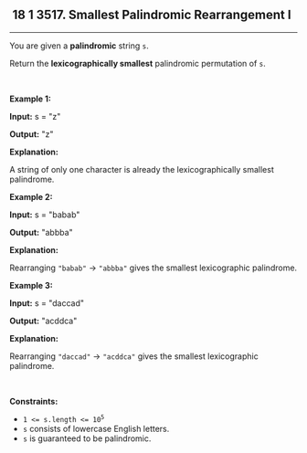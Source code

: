 <h2> 18 1
3517. Smallest Palindromic Rearrangement I</h2><hr><div><p>You are given a <strong><span data-keyword="palindrome-string">palindromic</span></strong> string <code>s</code>.</p>

<p>Return the <strong><span data-keyword="lexicographically-smaller-string">lexicographically smallest</span></strong> palindromic <span data-keyword="permutation-string">permutation</span> of <code>s</code>.</p>

<p>&nbsp;</p>
<p><strong class="example">Example 1:</strong></p>

<div class="example-block">
<p><strong>Input:</strong> <span class="example-io">s = "z"</span></p>

<p><strong>Output:</strong> <span class="example-io">"z"</span></p>

<p><strong>Explanation:</strong></p>

<p>A string of only one character is already the lexicographically smallest palindrome.</p>
</div>

<p><strong class="example">Example 2:</strong></p>

<div class="example-block">
<p><strong>Input:</strong> <span class="example-io">s = "babab"</span></p>

<p><strong>Output:</strong> <span class="example-io">"abbba"</span></p>

<p><strong>Explanation:</strong></p>

<p>Rearranging <code>"babab"</code> → <code>"abbba"</code> gives the smallest lexicographic palindrome.</p>
</div>

<p><strong class="example">Example 3:</strong></p>

<div class="example-block">
<p><strong>Input:</strong> <span class="example-io">s = "daccad"</span></p>

<p><strong>Output:</strong> <span class="example-io">"acddca"</span></p>

<p><strong>Explanation:</strong></p>

<p>Rearranging <code>"daccad"</code> → <code>"acddca"</code> gives the smallest lexicographic palindrome.</p>
</div>

<p>&nbsp;</p>
<p><strong>Constraints:</strong></p>

<ul>
	<li><code>1 &lt;= s.length &lt;= 10<sup>5</sup></code></li>
	<li><code>s</code> consists of lowercase English letters.</li>
	<li><code>s</code> is guaranteed to be palindromic.</li>
</ul>
</div>
